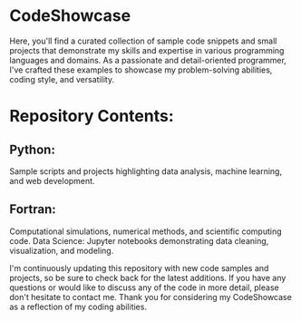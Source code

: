 # CodeShowcase
Here, you'll find a curated collection of sample code snippets and small projects that demonstrate my skills and expertise in various programming languages and domains. As a passionate and detail-oriented programmer, I've crafted these examples to showcase my problem-solving abilities, coding style, and versatility. 


# Repository Contents:

## Python: 
Sample scripts and projects highlighting data analysis, machine learning, and web development.
## Fortran:
Computational simulations, numerical methods, and scientific computing code.
Data Science: Jupyter notebooks demonstrating data cleaning, visualization, and modeling.

I'm continuously updating this repository with new code samples and projects, so be sure to check back for the latest additions. If you have any questions or would like to discuss any of the code in more detail, please don't hesitate to contact me. Thank you for considering my CodeShowcase as a reflection of my coding abilities.
